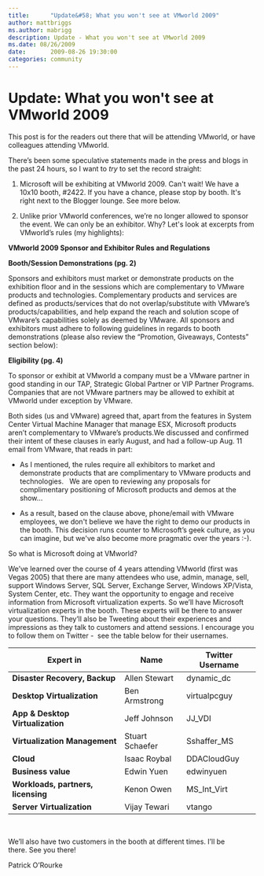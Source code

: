 ```yaml
---
title:      "Update&#58; What you won't see at VMworld 2009"
author: mattbriggs
ms.author: mabrigg
description: Update - What you won't see at VMworld 2009
ms.date: 08/26/2009
date:       2009-08-26 19:30:00
categories: community
---
```

# Update: What you won't see at VMworld 2009

This post is for the readers out there that will be attending VMworld, or have colleagues attending VMworld.  

There’s been some speculative statements made in the press and blogs in the past 24 hours, so I want to _try_ to set the record straight:

1. Microsoft will be exhibiting at VMworld 2009. Can't wait! We have a 10x10 booth, #2422. If you have a chance, please stop by booth. It's right next to the Blogger lounge. See more below.  

2. Unlike prior VMworld conferences, we’re no longer allowed to sponsor the event. We can only be an exhibitor. Why? Let's look at excerpts from VMworld’s rules (my highlights):

 **VMworld 2009 Sponsor and Exhibitor Rules and Regulations**

 **Booth/Session Demonstrations (pg. 2)**

Sponsors and exhibitors must market or demonstrate products on the exhibition floor and in the sessions which are complementary to VMware products and technologies. Complementary products and services are defined as products/services that do not overlap/substitute with VMware’s products/capabilities, and help expand the reach and solution scope of VMware’s capabilities solely as deemed by VMware. All sponsors and exhibitors must adhere to following guidelines in regards to booth demonstrations (please also review the “Promotion, Giveaways, Contests” section below):

 **Eligibility (pg. 4)**

To sponsor or exhibit at VMworld a company must be a VMware partner in good standing in our TAP, Strategic Global Partner or VIP Partner Programs. Companies that are not VMware partners may be allowed to exhibit at VMworld under exception by VMware.

Both sides (us and VMware) agreed that, apart from the features in System Center Virtual Machine Manager that manage ESX, Microsoft products aren’t complementary to VMware’s products.We discussed and confirmed their intent of these clauses in early August, and had a follow-up Aug. 11 email from VMware, that reads in part:

- As I mentioned, the rules require all exhibitors to market and demonstrate products that are complimentary to VMware products and technologies.   We are open to reviewing any proposals for complimentary positioning of Microsoft products and demos at the show…

- As a result, based on the clause above, phone/email with VMware employees, we don't believe we have the right to demo our products in the booth. This decision runs counter to Microsoft’s geek culture, as you can imagine, but we've also become more pragmatic over the years :-).  

So what is Microsoft doing at VMworld?  

We’ve learned over the course of 4 years attending VMworld (first was Vegas 2005) that there are many attendees who use, admin, manage, sell, support Windows Server, SQL Server, Exchange Server, Windows XP/Vista, System Center, etc. They want the opportunity to engage and receive information from Microsoft virtualization experts. So we’ll have Microsoft virtualization experts in the booth. These experts will be there to answer your questions. They’ll also be Tweeting about their experiences and impressions as they talk to customers and attend sessions. I encourage you to follow them on Twitter -  see the table below for their usernames.  

   

| **Expert in** | **Name** | **Twitter Username** |  
| --- | --- | --- |  
| **Disaster Recovery, Backup** | Allen Stewart | dynamic_dc |  
| **Desktop Virtualization** | Ben Armstrong | virtualpcguy |  
| **App & Desktop Virtualization** | Jeff Johnson | JJ_VDI |  
| **Virtualization Management** | Stuart Schaefer | Sshaffer_MS |  
| **Cloud** | Isaac Roybal | DDACloudGuy |  
| **Business value** | Edwin Yuen | edwinyuen |  
| **Workloads, partners, licensing** | Kenon Owen | MS_Int_Virt |  
| **Server Virtualization** | Vijay Tewari | vtango |  
   


We’ll also have two customers in the booth at different times. I’ll be there. See you there!

Patrick O’Rourke
